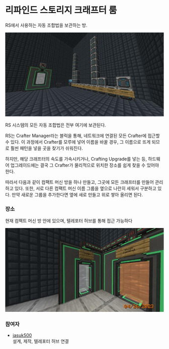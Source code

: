 # 리파인드 스토리지 크래프터 룸

RS에서 사용하는 자동 조합법을 보관하는 방.

![asdf](../../asset/systems/rs_crafters/main.jpg)

RS 시스템의  모든 자동 조합법은 전부 여기에 보관된다.

RS는 Crafter Manager라는 블럭을 통해, 네트워크에 연결된 모든 Crafter에 접근할 수 있다. 
이 과정에서 Crafter를 모루에 넣어 이름을 바꿀 경우, 그 이름으로 뜨게 되므로 훨씬 패턴을 넣을 곳을 찾기가 쉬워진다. 

하지만, 해당 크래프터의 속도를 가속시키거나, Crafting Upgrade를 넣는 등, 하드웨어 업그레이드에는 결국 그 Crafter가 물리적으로 위치한 장소를 쉽게 찾을 수 있어야 한다. 

따라서 다음과 같이 컴팩트 머신 방을 하나 만들고, 그곳에 모든 크래프터를 만들어 관리하고 있다.
또한, 서로 다른 컴팩트 머신 이름 그룹을 옆으로 나란히 세워서 구분하고 있다. 
만약 새로운 그룹을 추가한다면 옆에 새로 만들고 위로 쌓아 올리면 된다.

### 장소

현재 컴팩트 머신 방 안에 있으며, 텔레포터 허브를 통해 접근 가능하다

![adf](../../asset/systems/rs_crafters/gate.jpg)

### 참여자
<!-- player_desc_open -->
- [jasuk500](../members/jasuk500.md)  
설계, 제작, 텔레포터 허브 연결
<!-- player_desc_close-->